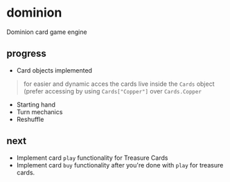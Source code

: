 dominion
========

Dominion card game engine

progress
--------
- Card objects implemented

> for easier and dynamic acces the cards live inside the `Cards` object 
> (prefer accessing by using `Cards["Copper"]` over `Cards.Copper`

- Starting hand
- Turn mechanics
- Reshuffle

next 
----
- Implement card `play` functionality for Treasure Cards
- Implement card `buy` functionality after you're done with `play` for treasure cards.
